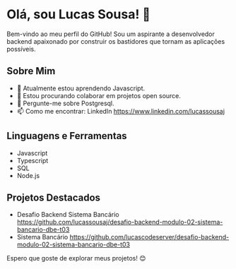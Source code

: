  # Olá, sou Lucas Sousa! 👋

Bem-vindo ao meu perfil do GitHub! Sou um aspirante a desenvolvedor backend apaixonado por construir os bastidores que tornam as aplicações possíveis.

## Sobre Mim

- 🌱 Atualmente estou aprendendo Javascript.
- 👯 Estou procurando colaborar em projetos open source.
- 💬 Pergunte-me sobre Postgresql.
- 📫 Como me encontrar: LinkedIn https://www.linkedin.com/lucassousaj

## Linguagens e Ferramentas

- Javascript
- Typescript
- SQL
- Node.js
  
## Projetos Destacados

- Desafio Backend Sistema Bancário https://github.com/lucassousaj/desafio-backend-modulo-02-sistema-bancario-dbe-t03
- Sistema Bancário https://github.com/lucascodeserver/desafio-backend-modulo-02-sistema-bancario-dbe-t03

Espero que goste de explorar meus projetos! 😊
